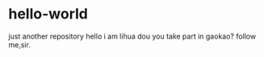 # hello-world
just another repository
hello i am lihua
dou you take part in gaokao?
follow me,sir.

